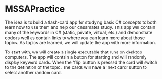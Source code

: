 # MSSAPractice
The idea is to build a flash-card app for studying basic C# concepts to both learn how to use them and help
our classmates study. This app will contain many of the keywords in C# (static, private, virtual, etc.) 
and demonstrate codeas well as contain links to where you can learn more about those topics. As topics are 
learned, we will update the app with more information.

To start with, we will create a single executable that runs on desktop computers.
The app will contain a button for starting and will randomly display keyword cards.
When the 'flip' button is pressed the card will switch to the definition of the topic.
The cards will have a 'next card' button to select another random card.
